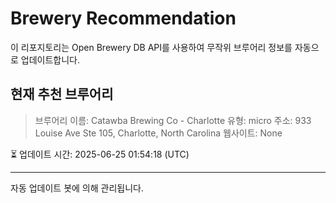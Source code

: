 # Brewery Recommendation

이 리포지토리는 Open Brewery DB API를 사용하여 무작위 브루어리 정보를 자동으로 업데이트합니다.

## 현재 추천 브루어리
> 브루어리 이름: Catawba Brewing Co - Charlotte
유형: micro
주소: 933 Louise Ave Ste 105, Charlotte, North Carolina
웹사이트: None

⏳ 업데이트 시간: 2025-06-25 01:54:18 (UTC)

---
자동 업데이트 봇에 의해 관리됩니다.